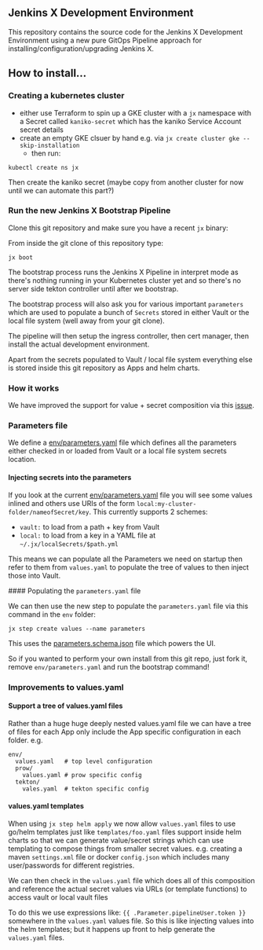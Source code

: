 
## Jenkins X Development Environment

This repository contains the source code for the Jenkins X Development Environment using a new pure GitOps Pipeline approach for installing/configuration/upgrading Jenkins X.

## How to install...

### Creating a kubernetes cluster
 
* either use Terraform to spin up a GKE cluster with a `jx` namespace with a Secret called `kaniko-secret` which has the kaniko Service Account secret details
* create an empty GKE clsuer by hand e.g. via `jx create cluster gke --skip-installation`
  * then run:

``` 
kubectl create ns jx
```  

Then create the kaniko secret (maybe copy from another cluster for now until we can automate this part?)

### Run the new Jenkins X Bootstrap Pipeline

Clone this git repository and make sure you have a recent `jx` binary:

From inside the git clone of this repository type:

``` 
jx boot
```

The bootstrap process runs the Jenkins X Pipeline in interpret mode as there's nothing running in your Kubernetes cluster yet and so there's no server side tekton controller until after we bootstrap.

The bootstrap process will also ask you for various important `parameters` which are used to populate a bunch of `Secrets` stored in either Vault or the local file system (well away from your git clone).

The pipeline will then setup the ingress controller, then cert manager, then install the actual development environment.

Apart from the secrets populated to Vault / local file system everything else is stored inside this git repository as Apps and helm charts.


### How it works

We have improved the support for value + secret composition via this [issue](https://github.com/jenkins-x/jx/issues/4328).


### Parameters file

We define a [env/parameters.yaml](https://github.com/jstrachan/environment-simple-tekton/blob/master/env/parameters.yaml) file which defines all the parameters either checked in or loaded from Vault or a local file system secrets location.

#### Injecting secrets into the parameters

If you look at the current [env/parameters.yaml](https://github.com/jstrachan/environment-simple-tekton/blob/master/env/parameters.yaml) file you will see some values inlined and others use URIs of the form `local:my-cluster-folder/nameofSecret/key`. This currently supports 2 schemes:

* `vault:` to load from a path + key from Vault
* `local:` to load from a key in a YAML file at `~/.jx/localSecrets/$path.yml`

This means we can populate all the Parameters we need on startup then refer to them from `values.yaml` to populate the tree of values to then inject those into Vault.


#### Populating the `parameters.yaml` file 

We can then use the new step to populate the `parameters.yaml` file via this command in the `env` folder:

``` 
jx step create values --name parameters
```

This uses the [parameters.schema.json](https://github.com/jstrachan/environment-simple-tekton/blob/master/env/parameters.schema.json) file which powers the UI.

So if you wanted to perform your own install from this git repo, just fork it, remove `env/parameters.yaml` and run the bootstrap command!

### Improvements to values.yaml

#### Support a tree of values.yaml files

Rather than a huge huge deeply nested values.yaml file we can have a tree of files for each App only include the App specific configuration in each folder. e.g.

``` 
env/
  values.yaml   # top level configuration
  prow/
    values.yaml # prow specific config
  tekton/
    vales.yaml  # tekton specific config 
```
  
  
#### values.yaml templates

When using `jx step helm apply` we now allow `values.yaml` files to use go/helm templates just like `templates/foo.yaml` files support inside helm charts so that we can generate value/secret strings which can use templating to compose things from smaller secret values. e.g. creating a maven `settings.xml` file or docker `config.json` which includes many user/passwords for different registries.

We can then check in the `values.yaml` file which does all of this composition and reference the actual secret values via URLs (or template functions) to access vault or local vault files

To do this we use expressions like: `{{ .Parameter.pipelineUser.token }}` somewhere in the `values.yaml` values file. So this is like injecting values into the helm templates; but it happens up front to help generate the `values.yaml` files.
